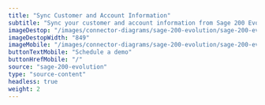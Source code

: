 ```yaml
---
title: "Sync Customer and Account Information"
subtitle: "Sync your customer and account information from Sage 200 Evolution to our B2B Trade Store."
imageDestop: "/images/connector-diagrams/sage-200-evolution/sage-200-evolution-2-desk.svg"
imageDestopWidth: "849"
imageMobile: "/images/connector-diagrams/sage-200-evolution/sage-200-evolution-2-mobile.svg"
buttonTextMobile: "Schedule a demo"
buttonHrefMobile: "/"
source: "sage-200-evolution"
type: "source-content"
headless: true
weight: 2
---
```

